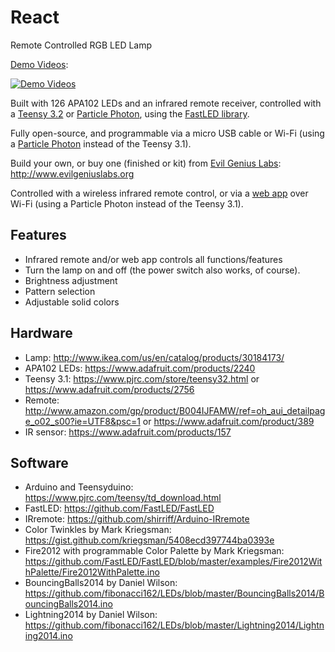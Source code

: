 # React

Remote Controlled RGB LED Lamp

[Demo Videos](https://youtu.be/IGJE5eCNUW8?list=PLUYGVM-2vDxLujbkkU5QxYM1JfkvjO6Ve):

[![Demo Videos](http://img.youtube.com/vi/IGJE5eCNUW8/0.jpg)](https://youtu.be/IGJE5eCNUW8?list=PLUYGVM-2vDxLujbkkU5QxYM1JfkvjO6Ve)

Built with 126 APA102 LEDs and an infrared remote receiver, controlled with a [Teensy 3.2](https://www.pjrc.com/store/teensy32.html) or [Particle Photon](https://store.particle.io/?product=particle-photon), using the [FastLED library]().

Fully open-source, and programmable via a micro USB cable or Wi-Fi (using a [Particle Photon](https://store.particle.io/?product=particle-photon) instead of the Teensy 3.1).

Build your own, or buy one (finished or kit) from [Evil Genius Labs](http://www.evilgeniuslabs.org): http://www.evilgeniuslabs.org

Controlled with a wireless infrared remote control, or via a [web app](http://evilgeniuslabs.org/fibonacci) over Wi-Fi (using a Particle Photon instead of the Teensy 3.1).

Features
--------
* Infrared remote and/or web app controls all functions/features
* Turn the lamp on and off (the power switch also works, of course).
* Brightness adjustment
* Pattern selection
* Adjustable solid colors

Hardware
--------
* Lamp: http://www.ikea.com/us/en/catalog/products/30184173/
* APA102 LEDs: https://www.adafruit.com/products/2240
* Teensy 3.1: https://www.pjrc.com/store/teensy32.html or https://www.adafruit.com/products/2756
* Remote: http://www.amazon.com/gp/product/B004IJFAMW/ref=oh_aui_detailpage_o02_s00?ie=UTF8&psc=1 or https://www.adafruit.com/product/389
* IR sensor: https://www.adafruit.com/products/157

Software
--------
* Arduino and Teensyduino: https://www.pjrc.com/teensy/td_download.html
* FastLED: https://github.com/FastLED/FastLED
* IRremote: https://github.com/shirriff/Arduino-IRremote
* Color Twinkles by Mark Kriegsman: https://gist.github.com/kriegsman/5408ecd397744ba0393e
* Fire2012 with programmable Color Palette by Mark Kriegsman: https://github.com/FastLED/FastLED/blob/master/examples/Fire2012WithPalette/Fire2012WithPalette.ino
* BouncingBalls2014 by Daniel Wilson: https://github.com/fibonacci162/LEDs/blob/master/BouncingBalls2014/BouncingBalls2014.ino
* Lightning2014 by Daniel Wilson: https://github.com/fibonacci162/LEDs/blob/master/Lightning2014/Lightning2014.ino
